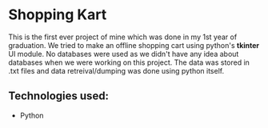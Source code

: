 # Shopping Kart

This is the first ever project of mine which was done in my 1st year of graduation.
We tried to make an offline shopping cart using python's <b>tkinter</b> UI module. No databases were used as we didn't have any idea about databases when we were working on this project. The data was stored in .txt files and data retreival/dumping was done using python itself.

## Technologies used:
<ul>
  <li>Python</li>
</ul>
